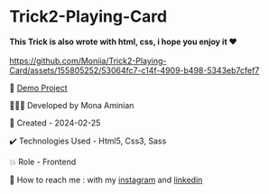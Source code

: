 # Trick2-Playing-Card
 **This Trick is also wrote with html, css, i hope you enjoy it ❤**
<br></br>
https://github.com/Moniia/Trick2-Playing-Card/assets/155805252/53064fc7-c14f-4909-b498-5343eb7cfef7


🔗 [Demo Project](https://moniia.github.io/Trick2-Playing-Card/)

👩🏻‍💻 Developed by Mona Aminian

📆 Created - 2024-02-25

✔️ Technologies Used - Html5, Css3, Sass

💥 Role - Frontend

📲 How to reach me : with my [instagram](https://www.instagram.com/mona.aminian.web) and [linkedin](https://www.linkedin.com/in/mona-aminian-119427169)
